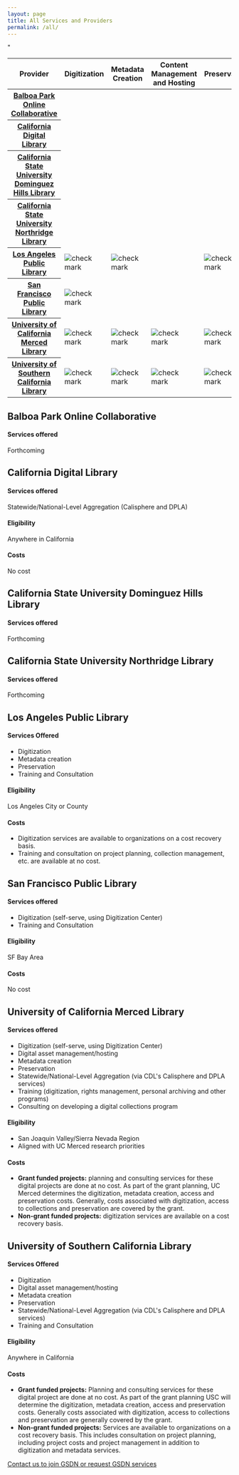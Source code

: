 ```yaml
---
layout: page
title: All Services and Providers
permalink: /all/
---
```


<table aria-labelledby="service-table-heading">
    <thead>
        <tr>
           <th scope="column">Provider</th>
           <th scope="column">Digitization</th>
           <th scope="column">Metadata Creation</th>
           <th scope="column">Content Management and Hosting</th>
           <th scope="column">Preservation</th>
           <th scope="column">Statewide / National Aggregation</th>
           <th scope="column">Training and Consulting</th>
        </tr>
    </thead>
    <tbody>
        <tr>
            <th scope="row"><a href="#BPOC">Balboa Park Online Collaborative</a></th>
            <td></td>
            <td></td>
            <td></td>
            <td></td>
            <td></td>
            <td></td>
        </tr>
        <tr>
            <th scope="row"><a href="#CDL">California Digital Library</a></th>
            <td></td>
            <td></td>
            <td></td>
            <td></td>
            <td><img alt="check mark" id="check-mark" src="../assets/check-solid.svg"></td>
            <td></td>
        </tr>
        <tr>
            <th scope="row"><a href="#CSUDH">California State University Dominguez Hills Library</a></th>
            <td></td>
            <td></td>
            <td></td>
            <td></td>
            <td></td>
            <td></td>
        </tr>
        <tr>
            <th scope="row"><a href="#CSUN">California State University Northridge Library</a></th>
            <td></td>
            <td></td>
            <td></td>
            <td></td>
            <td></td>
            <td></td>
        </tr>
        <tr>
            <th scope="row"><a href="#LAPL">Los Angeles Public Library</a></th>
            <td><img alt="check mark" id="check-mark" src="../assets/check-solid.svg"></td>"
            <td><img alt="check mark" id="check-mark" src="../assets/check-solid.svg"></td>
            <td></td>
            <td><img alt="check mark" id="check-mark" src="../assets/check-solid.svg"></td>
            <td></td>
            <td><img alt="check mark" id="check-mark" src="../assets/check-solid.svg"></td>
        </tr>
        <tr>
            <th scope="row"><a href="#SFPL">San Francisco Public Library</a></th>
            <td><img alt="check mark" id="check-mark" src="../assets/check-solid.svg"></td>
            <td></td>
            <td></td>
            <td></td>
            <td></td>
            <td><img alt="check mark" id="check-mark" src="../assets/check-solid.svg"></td>
        </tr>
        <tr>
            <th scope="row"><a href="#UC-Merced">University of California Merced Library</a></th>
            <td><img alt="check mark" id="check-mark" src="../assets/check-solid.svg"></td>
            <td><img alt="check mark" id="check-mark" src="../assets/check-solid.svg"></td>
            <td><img alt="check mark" id="check-mark" src="../assets/check-solid.svg"></td>
            <td><img alt="check mark" id="check-mark" src="../assets/check-solid.svg"></td>
            <td>(<img alt="check mark" id="check-mark" src="../assets/check-solid.svg">)</td>
            <td><img alt="check mark" id="check-mark" src="../assets/check-solid.svg"></td>
        </tr>
        <tr>
            <th scope="row"><a href="#USC">University of Southern California Library</a></th>
            <td><img alt="check mark" id="check-mark" src="../assets/check-solid.svg"></td>
            <td><img alt="check mark" id="check-mark" src="../assets/check-solid.svg"></td>
            <td><img alt="check mark" id="check-mark" src="../assets/check-solid.svg"></td>
            <td><img alt="check mark" id="check-mark" src="../assets/check-solid.svg"></td>
            <td>(<img alt="check mark" id="check-mark" src="../assets/check-solid.svg">)</td>
            <td><img alt="check mark" id="check-mark" src="../assets/check-solid.svg"></td>
        </tr>
    </tbody>
</table>



<h2 id="BPOC">Balboa Park Online Collaborative</h2>

#### Services offered

Forthcoming

<h2 id="CDL">California Digital Library</h2>


#### Services offered

Statewide/National-Level Aggregation (Calisphere and DPLA)

#### Eligibility

Anywhere in California


#### Costs

No cost

<h2 id="CSUDH">California State University Dominguez Hills Library</h2>

#### Services offered

Forthcoming

<h2 id="CSUN">California State University Northridge Library</h2>

#### Services offered

Forthcoming

<h2 id="LAPL">Los Angeles Public Library</h2>


#### Services Offered

*   Digitization
*   Metadata creation
*   Preservation
*   Training and Consultation

#### Eligibility

Los Angeles City or County

#### Costs


*   Digitization services are available to organizations on a cost recovery basis. 
*   Training and consultation on project planning, collection management, etc. are available at no cost.


<h2 id="SFPL">San Francisco Public Library</h2>


#### Services offered



*   Digitization (self-serve, using Digitization Center)
*   Training and Consultation


#### Eligibility

SF Bay Area


#### Costs

No cost


<h2 id="UC-Merced">University of California Merced Library</h2>


#### Services offered


*   Digitization (self-serve, using Digitization Center)
*   Digital asset management/hosting
*   Metadata creation
*   Preservation
*   Statewide/National-Level Aggregation (via CDL's Calisphere and DPLA services)
*   Training (digitization, rights management, personal archiving and other programs)
*   Consulting on developing a digital collections program


#### Eligibility

*   San Joaquin Valley/Sierra Nevada Region
*   Aligned with UC Merced research priorities


#### Costs

*   **Grant funded projects:** planning and consulting services for these digital projects are done at no cost. As part of the grant planning, UC Merced determines the digitization, metadata creation, access and preservation costs. Generally, costs associated with digitization, access to collections and preservation are covered by the grant.
*   **Non-grant funded projects:** digitization services are available on a cost recovery basis.


<h2 id="USC">University of Southern California Library</h2>


#### Services Offered

*   Digitization
*   Digital asset management/hosting
*   Metadata creation
*   Preservation
*   Statewide/National-Level Aggregation (via CDL's Calisphere and DPLA services)
*   Training and Consultation


#### Eligibility

Anywhere in California


#### Costs

*   **Grant funded projects:** Planning and consulting services for these digital project are done at no cost. As part of the grant planning USC will determine the digitization, metadata creation, access and preservation costs. Generally costs associated with digitization, access to collections and preservation are generally covered by the grant.
*   **Non-grant funded projects:** Services are available to organizations on a cost recovery basis. This includes consultation on project planning, including project costs and project management in addition to digitization and metadata services.

<a class="primary-link" href="./">Contact us to join GSDN or request GSDN services</a>
